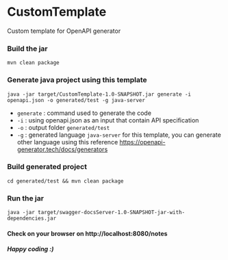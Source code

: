 # CustomTemplate

Custom template for OpenAPI generator

### Build the jar 

```
mvn clean package
```

### Generate java project using this template 

```
java -jar target/CustomTemplate-1.0-SNAPSHOT.jar generate -i openapi.json -o generated/test -g java-server
```
- `generate` : command used to generate the code
- `-i` : using openapi.json as an input that contain API specification
- `-o` : output folder `generated/test`
- `-g` : generated language `java-server` for this template, you can generate other language using this reference https://openapi-generator.tech/docs/generators
 
### Build generated project
```
cd generated/test && mvn clean package
```
### Run the jar
```
java -jar target/swagger-docsServer-1.0-SNAPSHOT-jar-with-dependencies.jar
```
#### Check on your browser on http://localhost:8080/notes
 
 
##### Happy coding :)
